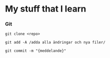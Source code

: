 # My stuff that I learn

### Git

``
git clone <repo> 
``

``
git add -A /adda alla ändringar och nya filer/
``

``
git commit -m "{meddelande}"
``
